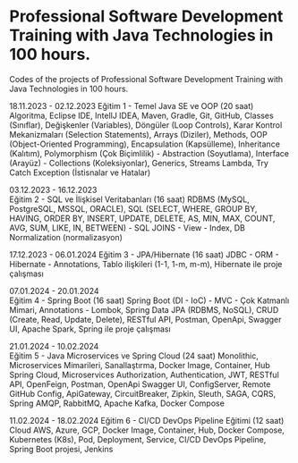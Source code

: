 # Professional Software Development Training with Java Technologies in 100 hours.

Codes of the projects of Professional Software Development Training with Java Technologies in 100 hours.

18.11.2023 - 02.12.2023
Eğitim 1 - Temel Java SE ve OOP (20 saat)
Algoritma, Eclipse IDE, IntellJ IDEA, Maven, Gradle, Git, GitHub, Classes (Sınıflar), Değişkenler (Variables), Döngüler (Loop Controls), Karar Kontrol Mekanizmaları (Selection Statements), Arrays (Diziler), Methods, OOP (Object-Oriented Programming), Encapsulation (Kapsülleme), Inheritance (Kalıtım), Polymorphism (Çok Biçimlilik) - Abstraction (Soyutlama), Interface (Arayüz) - Collections (Koleksiyonlar), Generics, Streams Lambda, Try Catch Exception (İstisnalar ve Hatalar)

03.12.2023 - 16.12.2023  
Eğitim 2 - SQL ve İlişkisel Veritabanları (16 saat)
RDBMS (MySQL, PostgreSQL, MSSQL, ORACLE), SQL (SELECT, WHERE, GROUP BY, HAVING, ORDER BY, INSERT, UPDATE, DELETE, AS, MIN, MAX, COUNT, AVG, SUM, LIKE, IN, BETWEEN) - SQL JOINS - View - Index, DB Normalization (normalizasyon)

17.12.2023 - 06.01.2024
Eğitim 3 - JPA/Hibernate (16 saat)
JDBC - ORM - Hibernate - Annotations, Tablo ilişkileri (1-1,  1-m,  m-m), Hibernate ile proje çalışması

07.01.2024 - 20.01.2024   
Eğitim 4 - Spring Boot (16 saat)
Spring Boot (DI - IoC) - MVC - Çok Katmanlı Mimari, Annotations - Lombok, Spring Data JPA (RDBMS, NoSQL), CRUD (Create, Read, Update, Delete), RESTful API, Postman, OpenApi, Swagger UI, Apache Spark, Spring ile proje çalışması

21.01.2024 - 10.02.2024  
Eğitim 5 - Java Microservices ve Spring Cloud (24 saat)
Monolithic, Microservices Mimarileri, Sanallaştırma, Docker Image, Container, Hub Spring Cloud, Microservices Authorization, Authentication, JWT, RESTful API, OpenFeign, Postman, OpenApi Swagger UI, ConfigServer, Remote GitHub Config, ApiGateway, CircuitBreaker, Zipkin, Sleuth, SAGA, CQRS, Spring AMQP, RabbitMQ, Apache Kafka, Docker Compose

11.02.2024 - 18.02.2024
Eğitim 6 - CI/CD DevOps Pipeline Eğitimi (12 saat)
Cloud AWS, Azure, GCP, Docker Image, Container, Hub, Docker Compose, Kubernetes (K8s), Pod, Deployment, Service, CI/CD DevOps Pipeline, Spring Boot projesi, Jenkins

